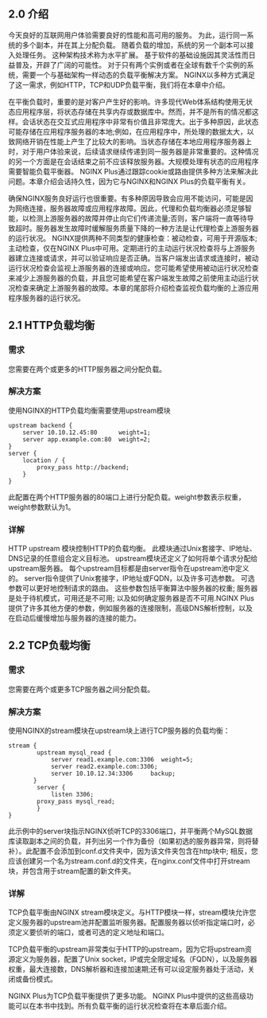 ## 2.0 介绍
今天良好的互联网用户体验需要良好的性能和高可用的服务。 为此，运行同一系统的多个副本，并在其上分配负载。 随着负载的增加，系统的另一个副本可以接入处理任务。 这种架构技术称为水平扩展。 基于软件的基础设施因其灵活性而日益普及，开辟了广阔的可能性。 对于只有两个实例或者在全球有数千个实例的系统，需要一个与基础架构一样动态的负载平衡解决方案。 NGINX以多种方式满足了这一需求，例如HTTP，TCP和UDP负载平衡，我们将在本章中介绍。

在平衡负载时，重要的是对客户产生好的影响。许多现代Web体系结构使用无状态应用程序层，将状态存储在共享内存或数据库中。然而，并不是所有的情况都这样。会话状态在交互式应用程序中非常有价值且非常庞大。出于多种原因，此状态可能存储在应用程序服务器的本地;例如，在应用程序中，所处理的数据太大，以致网络开销在性能上产生了比较大的影响。当状态存储在本地应用程序服务器上时，对于用户体验来说，后续请求继续传递到同一服务器是非常重要的。这种情况的另一个方面是在会话结束之前不应该释放服务器。大规模处理有状态的应用程序需要智能负载平衡器。 NGINX Plus通过跟踪cookie或路由提供多种方法来解决此问题。本章介绍会话持久性，因为它与NGINX和NGINX Plus的负载平衡有关。

确保NGINX服务良好运行也很重要。有多种原因导致会应用不能访问，可能是因为网络连接，服务器故障或应用程序故障。因此，代理和负载均衡器必须足够智能，以检测上游服务器的故障并停止向它们传递流量;否则，客户端将一直等待导致超时。服务器发生故障时缓解服务质量下降的一种方法是让代理检查上游服务器的运行状况。 NGINX提供两种不同类型的健康检查：被动检查，可用于开源版本;主动检查，仅在NGINX Plus中可用。定期进行的主动运行状况检查将与上游服务器建立连接或请求，并可以验证响应是否正确。当客户端发出请求或连接时，被动运行状况检查会监视上游服务器的连接或响应。您可能希望使用被动运行状况检查来减少上游服务器的负载，并且您可能希望在客户端发生故障之前使用主动运行状况检查来确定上游服务器的故障。本章的尾部将介绍检查监视负载均衡的上游应用程序服务器的运行状况。

## 2.1 HTTP负载均衡
### 需求
您需要在两个或更多的HTTP服务器之间分配负载。

### 解决方案
使用NGINX的HTTP负载均衡需要使用upstream模块
```
upstream backend {
	server 10.10.12.45:80      weight=1;
	server app.example.com:80  weight=2;
}
server {
	location / {
		proxy_pass http://backend;
	} 
}
```
此配置在两个HTTP服务器的80端口上进行分配负载。weight参数表示权重，weight参数默认为1。

### 详解
HTTP upstream 模块控制HTTP的负载均衡。 此模块通过Unix套接字、IP地址、DNS记录的任意组合定义目标池。 upstream模块还定义了如何将单个请求分配给upstream服务器。
每个upstream目标都是由server指令在upstream池中定义的。 server指令提供了Unix套接字，IP地址或FQDN，以及许多可选参数。 可选参数可以更好地控制请求的路由。 这些参数包括平衡算法中服务器的权重; 服务器是处于待机模式，可用还是不可用; 以及如何确定服务器是否不可用.NGINX Plus提供了许多其他方便的参数，例如服务器的连接限制，高级DNS解析控制，以及在启动后缓慢增加与服务器的连接的能力。

## 2.2 TCP负载均衡
### 需求
您需要在两个或更多TCP服务器之间分配负载。

### 解决方案
使用NGINX的stream模块在upstream块上进行TCP服务器的负载均衡：
```
stream {
		upstream mysql_read {
			server read1.example.com:3306  weight=5;
			server read2.example.com:3306;
			server 10.10.12.34:3306		backup;
       }
		server {
			listen 3306;
       	proxy_pass mysql_read;
 		}
}
```

此示例中的server块指示NGINX侦听TCP的3306端口，并平衡两个MySQL数据库读取副本之间的负载，并列出另一个作为备份（如果初选的服务器异常，则将替补）。此配置不会添加到conf.d文件夹中，因为该文件夹包含在http块中; 相反，您应该创建另一个名为stream.conf.d的文件夹，在nginx.conf文件中打开stream块，并包含用于stream配置的新文件夹。

### 详解
TCP负载平衡由NGINX stream模块定义。与HTTP模块一样，stream模块允许您定义服务器的upstream池并配置监听服务器。配置服务器以侦听指定端口时，必须定义要侦听的端口，或者可选的定义地址和端口。

TCP负载平衡的upstream非常类似于HTTP的upstream，因为它将upstream资源定义为服务器，配置了Unix socket，IP或完全限定域名（FQDN），以及服务器权重，最大连接数，DNS解析器和连接加速期;还有可以设定服务器处于活动，关闭或备份模式。

NGINX Plus为TCP负载平衡提供了更多功能。 NGINX Plus中提供的这些高级功能可以在本书中找到。所有负载平衡的运行状况检查将在本章后面介绍。
